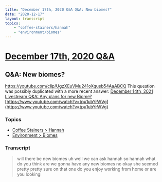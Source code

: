 ```yaml
---
title: "December 17th, 2020 Q&A Q&A: New biomes?"
date: "2020-12-17"
layout: transcript
topics:
    - "coffee-stainers/hannah"
    - "environment/biomes"
---
```

# [December 17th, 2020 Q&A](../2020-12-17.md)
## Q&A: New biomes?
https://youtube.com/clip/UgzXEuVMu241oXqusb54AaABCQ
This question was possibly duplicated with a more recent answer: [December 14th, 2021 Livestream Q&A: Any plans for new Biome?](./yt-tpu1ubYrWVg.md) [https://www.youtube.com/watch?v=tpu1ubYrWVg](https://www.youtube.com/watch?v=tpu1ubYrWVg)


### Topics
* [Coffee Stainers > Hannah](../topics/coffee-stainers/hannah.md)
* [Environment > Biomes](../topics/environment/biomes.md)

### Transcript

> will there be new biomes uh well we can ask hannah so hannah what do you think are we gonna have any new biomes no okay she seemed pretty pretty sure on that one do you enjoy working from home or are you looking
